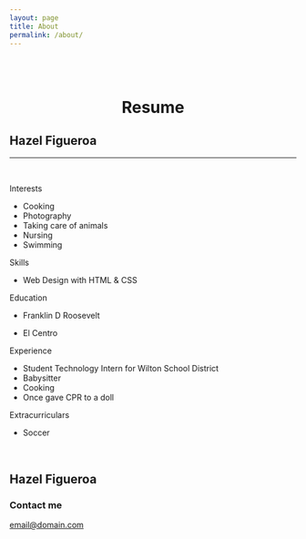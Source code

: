 ```yaml
---
layout: page
title: About
permalink: /about/
---
```


<div id="header">&nbsp;</div>
<div class="left">&nbsp;</div>
<h1 class="left" style="text-align: center;">Resume</h1>
<div class="stuff">
<h2>Hazel Figueroa</h2>
<hr /><br />
<p class="head">Interests</p>
<ul>
<li>Cooking</li>
<li>Photography</li>
<li>Taking care of animals</li>
<li>Nursing</li>
<li>Swimming</li>
</ul>
<p class="head">Skills</p>
<ul>
<li>Web Design with HTML &amp; CSS</li>
</ul>
<p class="head">Education</p>
<ul>
<li>Franklin D Roosevelt</li>
</ul>
<ul>
<li>El Centro</li>
</ul>
<p class="head">Experience</p>
<ul>
<li>Student Technology Intern for Wilton School District</li>
<li>Babysitter</li>
<li>Cooking</li>
<li>Once gave CPR to a doll</li>
</ul>
<p class="head">Extracurriculars</p>
<ul>
<li>Soccer&nbsp;</li>
</ul>
</div>
<div class="right">&nbsp;</div>
<div id="footer">
<h2 id="name">Hazel Figueroa</h2>
</div>

### Contact me

[email@domain.com](mailto:email@domain.com)
